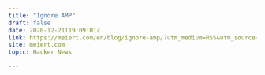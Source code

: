 ```yaml
---
title: "Ignore AMP"
draft: false
date: 2020-12-21T19:09:01Z
link: https://meiert.com/en/blog/ignore-amp/?utm_medium=RSS&utm_source=hune
site: meiert.com
topic: Hacker News  

---
```

